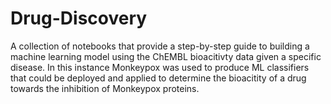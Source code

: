 # Drug-Discovery

A collection of notebooks that provide a step-by-step guide to building a machine learning model using the ChEMBL bioacitivty data given a specific disease. In this instance Monkeypox was used to produce ML classifiers that could be deployed and applied to determine the bioacitity of a drug towards the inhibition of Monkeypox proteins.
